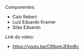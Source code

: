 Componentes:

- Caio Rebert
- Luiz Eduardo Kramer
- Silas Eduardo

Link do vídeo:

- https://youtu.be/C68qmJE6mBc